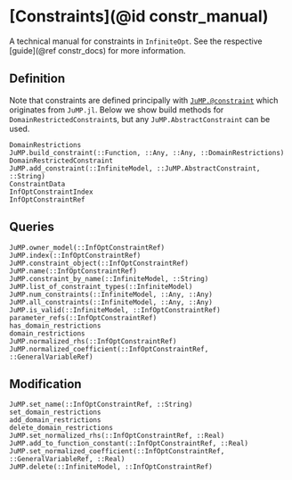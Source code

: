 # [Constraints](@id constr_manual)
A technical manual for constraints in `InfiniteOpt`. See the respective 
[guide](@ref constr_docs) for more information.

## Definition
Note that constraints are defined principally with 
[`JuMP.@constraint`](https://jump.dev/JuMP.jl/v0.21.9/reference/constraints/#JuMP.@constraint) 
which originates from `JuMP.jl`. Below we show build methods for 
`DomainRestrictedConstraint`s, but any `JuMP.AbstractConstraint` can be used.
```@docs
DomainRestrictions
JuMP.build_constraint(::Function, ::Any, ::Any, ::DomainRestrictions)
DomainRestrictedConstraint
JuMP.add_constraint(::InfiniteModel, ::JuMP.AbstractConstraint, ::String)
ConstraintData
InfOptConstraintIndex
InfOptConstraintRef
```

## Queries
```@docs
JuMP.owner_model(::InfOptConstraintRef)
JuMP.index(::InfOptConstraintRef)
JuMP.constraint_object(::InfOptConstraintRef)
JuMP.name(::InfOptConstraintRef)
JuMP.constraint_by_name(::InfiniteModel, ::String)
JuMP.list_of_constraint_types(::InfiniteModel)
JuMP.num_constraints(::InfiniteModel, ::Any, ::Any)
JuMP.all_constraints(::InfiniteModel, ::Any, ::Any)
JuMP.is_valid(::InfiniteModel, ::InfOptConstraintRef)
parameter_refs(::InfOptConstraintRef)
has_domain_restrictions
domain_restrictions
JuMP.normalized_rhs(::InfOptConstraintRef)
JuMP.normalized_coefficient(::InfOptConstraintRef, ::GeneralVariableRef)
```

## Modification
```@docs
JuMP.set_name(::InfOptConstraintRef, ::String)
set_domain_restrictions
add_domain_restrictions
delete_domain_restrictions
JuMP.set_normalized_rhs(::InfOptConstraintRef, ::Real)
JuMP.add_to_function_constant(::InfOptConstraintRef, ::Real)
JuMP.set_normalized_coefficient(::InfOptConstraintRef, ::GeneralVariableRef, ::Real)
JuMP.delete(::InfiniteModel, ::InfOptConstraintRef)
```
